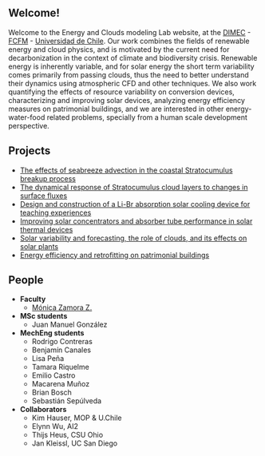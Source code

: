 ## Welcome!

Welcome to the Energy and Clouds modeling Lab website, at the [DIMEC](http://www.dimec.cl) - [FCFM](https://ingenieria.uchile.cl/) - [Universidad de Chile](http://www.uchile.cl). Our work combines the fields of renewable energy and cloud physics, and is motivated by the current need for decarbonization in the context of climate and biodiversity crisis. Renewable energy is inherently variable, and for solar energy the short term variability comes primarily from passing clouds, thus the need to better understand their dynamics using atmospheric CFD and other techniques. We also work quantifying the effects of resource variability on conversion devices, characterizing and improving solar devices, analyzing energy efficiency measures on patrimonial buildings, and we are interested in other energy-water-food related problems, specially from a human scale development perspective.

## Projects

* [The effects of seabreeze advection in the coastal Stratocumulus breakup process](sc_seabreeze.md)
* [The dynamical response of Stratocumulus cloud layers to changes in surface fluxes](sc_sfluxes.md)
* [Design and construction of a Li-Br absorption solar cooling device for teaching experiences](solarcooling.md)
* [Improving solar concentrators and absorber tube performance in solar thermal devices](solarthermal.md)
* [Solar variability and forecasting, the role of clouds, and its effects on solar plants](solarvar.md)
* [Energy efficiency and retrofitting on patrimonial buildings](retrofitting.md)

## People
* **Faculty** 
  * [Mónica Zamora Z.](mzamora.github.io)
* **MSc students**
  * Juan Manuel González
* **MechEng students**
  * Rodrigo Contreras
  * Benjamín Canales
  * Lisa Peña
  * Tamara Riquelme
  * Emilio Castro
  * Macarena Muñoz
  * Brian Bosch
  * Sebastián Sepúlveda
* **Collaborators**
  * Kim Hauser, MOP & U.Chile
  * Elynn Wu, AI2
  * Thijs Heus, CSU Ohio
  * Jan Kleissl, UC San Diego

